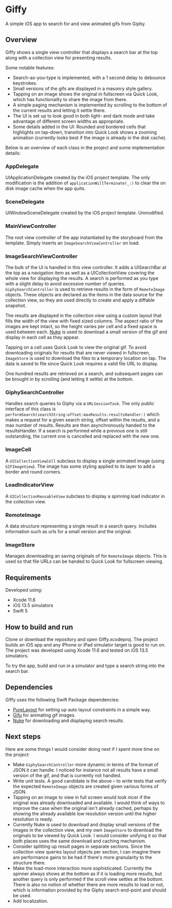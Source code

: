 # Giffy

A simple iOS app to search for and view animated gifs from Giphy.

## Overview

Giffy shows a single view controller that displays a search bar at the top along with a collection view for presenting results.

Some notable features:

- Search-as-you-type is implemented, with a 1 second delay to debounce keystrokes.
- Small versions of the gifs are displayed in a masonry style gallery.
- Tapping on an image shows the original in fullscreen via Quick Look, which has functionality to share the image from there.
- A simple paging mechanism is implemented by scrolling to the bottom of the current results and letting it settle there.
- The UI is set up to look good in both light- and dark mode and take advantage of different screen widths as appropriate. 
- Some details added in the UI: Rounded and bordered cells that highlights on tap-down, transition into Quick Look shows a zooming animation (currently looks best if the image is already in the disk cache).

Below is an overview of each class in the project and some implementation details:

### AppDelegate
UIApplicationDelegate created by the iOS project template. The only modification is the addition of `applicationWillTerminate(_:)` to clear the on disk image cache when the app quits.

### SceneDelegate
UIWindowSceneDelegate created by the iOS project template. Unmodified.

### MainViewController
The root view controller of the app instantiated by the storyboard from the template. Simply inserts an `ImageSearchViewController` on load.

### ImageSearchViewController
The bulk of the UI is handled in this view controller. It adds a UISearchBar at the top as a navigation item as well as a UICollectionView covering the whole view for displaying the results. A search is performed as you type with a slight delay to avoid excessive number of queries. `GiphySearchController` is used to retrieve results in the form of `RemoteImage` objects. These objects are declared as the items in the data source for the collection view, so they are used directly to create and apply a diffable snapshot.

The results are displayed in the collection view using a custom layout that fills the width of the view with fixed sized columns. The aspect ratio of the images are kept intact, so the height varies per cell and a fixed space is used between each. [Nuke](https://github.com/kean/Nuke) is used to download a small version of the gif and display in each cell as they appear.

Tapping on a cell uses Quick Look to view the original gif. To avoid downloading originals for results that are never viewed in fullscreen, `ImageStore` is used to download the files to a temporary location on tap. The data is saved to file since Quick Look requires a valid file URL to display.

One hundred results are retrieved on a search, and subsequent pages can be brought in by scrolling (and letting it settle) at the bottom.

### GiphySearchController
Handles search queries to Giphy via a `URLSessionTask`. The only public interface of this class is `performSearch(searchString:offset:maxResults:resultsHandler:)` which makes a request for a given search string, offset within the results, and a max number of results. Results are then asynchronously handed to the resultsHandler. If a search is performed while a previous one is still outstanding, the current one is cancelled and replaced with the new one.

### ImageCell
A `UICollectionViewCell` subclass to display a single animated image (using `GIFImageView`). The image has some styling applied to its layer to add a border and round corners.

### LoadIndicatorView
A `UICollectionReusableView` subclass to display a spinning load indicator in the collection view.

### RemoteImage
A data structure representing a single result in a search query. Includes information such as urls for a small version and the original.

### ImageStore
Manages downloading an saving originals of for `RemoteImage` objects. This is used so that file URLs can be handed to Quick Look for fullscreen viewing.

## Requirements

Developed using:

- Xcode 11.6
- iOS 13.5 simulators
- Swift 5

## How to build and run

Clone or download the repository and open Giffy.xcodeproj. The project builds an iOS app and any iPhone or iPad simulator target is good to run on. The project was developed using Xcode 11.6 and tested on iOS 13.5 simulators.

To try the app, build and run in a simulator and type a search string into the search bar.

## Dependencies

Giffy uses the following Swift Package dependencies:

- [PureLayout](https://github.com/PureLayout/PureLayout/) for setting up auto layout constraints in a simple way.
- [Gifu](https://github.com/kaishin/Gifu.git)  for animating gif images.
- [Nuke](https://github.com/kean/Nuke) for downloading and displaying search results.

## Next steps

Here are some things I would consider doing next if I spent more time on the project:
- Make `GiphySearchController` more dynamic in terms of the format of JSON it can handle. I noticed for instance not all results have a small version of the gif, and that is currently not handled.
- Write unit tests. A good candidate is the above – to write tests that verify the expected `RemoteImage` objects are created given various forms of JSON.
- Tapping on an image to view in full screen would look nicer if the original was already downloaded and available. I would think of ways to improve the case when the original isn't already cached, perhaps by showing the already available low resolution version until the higher resolution is ready.  
- Currently Nuke is used to download and display small versions of the images in the collection view, and my own `ImageStore` to download the originals to be viewed by Quick Look. I would consider unifying it so that both places uses the same download and caching mechanism.
- Consider splitting up result pages in separate sections. Since the collection view queries layout objects per section, I can imagine there are performance gains to be had if there's more granularity to the structure there.
- Make the load-more interaction more sophisticated. Currently the spinner always shows at the bottom as if it is loading more results, but another query is only performed if the scroll view settles at the bottom. There is also no notion of whether there are more results to load or not, which is information provided by the Giphy search end-point and should be used.
- Add localization.

